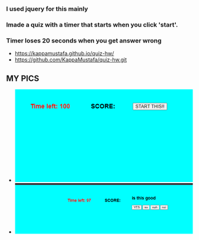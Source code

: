 ### I used jquery for this mainly
### Imade a quiz with a timer that starts when you click 'start'.
### Timer loses 20 seconds when you get answer wrong
* https://kappamustafa.github.io/quiz-hw/
* https://github.com/KappaMustafa/quiz-hw.git

## MY PICS
* ![quiz](/assets/quiz%20remake.png)
* ![quiz](/assets/quiz%20remake%202.png)

